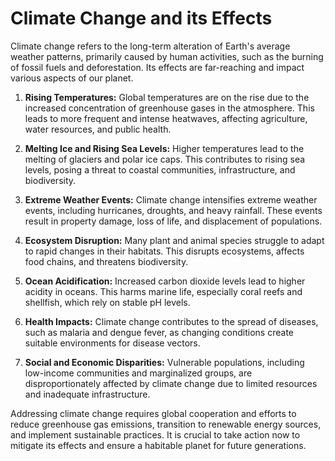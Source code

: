 # Climate Change and its Effects

Climate change refers to the long-term alteration of Earth's average weather patterns, primarily caused by human activities, such as the burning of fossil fuels and deforestation. Its effects are far-reaching and impact various aspects of our planet.

1. **Rising Temperatures:** Global temperatures are on the rise due to the increased concentration of greenhouse gases in the atmosphere. This leads to more frequent and intense heatwaves, affecting agriculture, water resources, and public health.

2. **Melting Ice and Rising Sea Levels:** Higher temperatures lead to the melting of glaciers and polar ice caps. This contributes to rising sea levels, posing a threat to coastal communities, infrastructure, and biodiversity.

3. **Extreme Weather Events:** Climate change intensifies extreme weather events, including hurricanes, droughts, and heavy rainfall. These events result in property damage, loss of life, and displacement of populations.

4. **Ecosystem Disruption:** Many plant and animal species struggle to adapt to rapid changes in their habitats. This disrupts ecosystems, affects food chains, and threatens biodiversity.

5. **Ocean Acidification:** Increased carbon dioxide levels lead to higher acidity in oceans. This harms marine life, especially coral reefs and shellfish, which rely on stable pH levels.

6. **Health Impacts:** Climate change contributes to the spread of diseases, such as malaria and dengue fever, as changing conditions create suitable environments for disease vectors.

7. **Social and Economic Disparities:** Vulnerable populations, including low-income communities and marginalized groups, are disproportionately affected by climate change due to limited resources and inadequate infrastructure.

Addressing climate change requires global cooperation and efforts to reduce greenhouse gas emissions, transition to renewable energy sources, and implement sustainable practices. It is crucial to take action now to mitigate its effects and ensure a habitable planet for future generations.